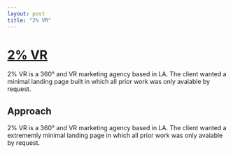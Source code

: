 ```yaml
---
layout: post
title: "2% VR"
---
```


# [2% VR](http://corbinmuraro.com/2percentvr)

2% VR is a 360° and VR marketing agency based in LA. The client wanted a minimal landing page built in which all prior work was only avaiable by request.

## Approach

2% VR is a 360° and VR marketing agency based in LA. The client wanted a extrememly minimal landing page in which all prior work was only avaiable by request.
